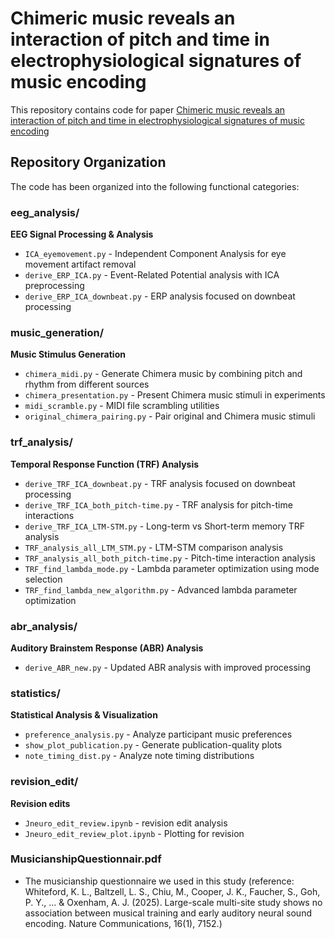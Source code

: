 # Chimeric music reveals an interaction of pitch and time in electrophysiological signatures of music encoding

This repository contains code for paper [Chimeric music reveals an interaction of pitch and time in electrophysiological signatures of music encoding](https://doi.org/10.1101/2024.11.04.621689)

## Repository Organization

The code has been organized into the following functional categories:

### eeg_analysis/
**EEG Signal Processing & Analysis**
- `ICA_eyemovement.py` - Independent Component Analysis for eye movement artifact removal
- `derive_ERP_ICA.py` - Event-Related Potential analysis with ICA preprocessing
- `derive_ERP_ICA_downbeat.py` - ERP analysis focused on downbeat processing

### music_generation/
**Music Stimulus Generation**
- `chimera_midi.py` - Generate Chimera music by combining pitch and rhythm from different sources
- `chimera_presentation.py` - Present Chimera music stimuli in experiments
- `midi_scramble.py` - MIDI file scrambling utilities
- `original_chimera_pairing.py` - Pair original and Chimera music stimuli

### trf_analysis/
**Temporal Response Function (TRF) Analysis**
- `derive_TRF_ICA_downbeat.py` - TRF analysis focused on downbeat processing
- `derive_TRF_ICA_both_pitch-time.py` - TRF analysis for pitch-time interactions
- `derive_TRF_ICA_LTM-STM.py` - Long-term vs Short-term memory TRF analysis
- `TRF_analysis_all_LTM_STM.py` - LTM-STM comparison analysis
- `TRF_analysis_all_both_pitch-time.py` - Pitch-time interaction analysis
- `TRF_find_lambda_mode.py` - Lambda parameter optimization using mode selection
- `TRF_find_lambda_new_algorithm.py` - Advanced lambda parameter optimization

### abr_analysis/
**Auditory Brainstem Response (ABR) Analysis**
- `derive_ABR_new.py` - Updated ABR analysis with improved processing

### statistics/
**Statistical Analysis & Visualization**
- `preference_analysis.py` - Analyze participant music preferences
- `show_plot_publication.py` - Generate publication-quality plots
- `note_timing_dist.py` - Analyze note timing distributions

### revision_edit/
**Revision edits**
- `Jneuro_edit_review.ipynb` - revision edit analysis
- `Jneuro_edit_review_plot.ipynb` - Plotting for revision

### MusicianshipQuestionnair.pdf
- The musicianship questionnaire we used in this study (reference: Whiteford, K. L., Baltzell, L. S., Chiu, M., Cooper, J. K., Faucher, S., Goh, P. Y., ... & Oxenham, A. J. (2025). Large-scale multi-site study shows no association between musical training and early auditory neural sound encoding. Nature Communications, 16(1), 7152.)
